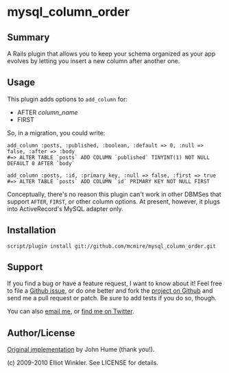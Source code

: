 # mysql_column_order

## Summary

A Rails plugin that allows you to keep your schema organized as your app evolves by letting you insert a new column after another one.

## Usage

This plugin adds options to `add_column` for:

* AFTER *column_name*
* FIRST

So, in a migration, you could write:

    add_column :posts, :published, :boolean, :default => 0, :null => false, :after => :body
    #=> ALTER TABLE `posts` ADD COLUMN `published` TINYINT(1) NOT NULL DEFAULT 0 AFTER `body`
    
    add_column :posts, :id, :primary_key, :null => false, :first => true
    #=> ALTER TABLE `posts` ADD COLUMN `id` PRIMARY KEY NOT NULL FIRST

Conceptually, there's no reason this plugin can't work in other DBMSes that support `AFTER`, `FIRST`, or other column options. At present, however, it plugs into ActiveRecord's MySQL adapter only.

## Installation

    script/plugin install git://github.com/mcmire/mysql_column_order.git

## Support

If you find a bug or have a feature request, I want to know about it! Feel free to file a [Github issue](http://github.com/mcmire/ar_attr_lazy/issues), or do one better and fork the [project on Github](http://github.com/mcmire/ar_attr_lazy) and send me a pull request or patch. Be sure to add tests if you do so, though.

You can also [email me](mailto:elliot.winkler@gmail.com), or [find me on Twitter](http://twitter.com/mcmire).

## Author/License

[Original implementation](http://elhumidor.blogspot.com/2009/06/specifying-column-order-in-activerecord.html) by John Hume (thank you!).

(c) 2009-2010 Elliot Winkler. See LICENSE for details.